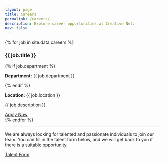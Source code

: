 ```yaml
---
layout: page
title: Careers
permalink: /careers/
description: Explore career opportunities at Creative Net.
nav: false
---
```


{% for job in site.data.careers %}

<div class="job-listing">
  <h3>{{ job.title }}</h3>
  {% if job.department %}
    <p><strong>Department:</strong> {{ job.department }}</p>
  {% endif %}
  <p><strong>Location:</strong> {{ job.location }}</p>
  <p>{{ job.description }}</p>
  <a href="{{ job.apply_url }}" target="_blank" >Apply Now</a>
</div>
{% endfor %}

---

We are always looking for talented and passionate individuals to join our team. You can fill in the talent form below, and we will get back to you if there is a suitable opportunity.

<a href="https://forms.gle/Sfk2RaKhYb474yHk9" target="_blank" rel="noopener noreferrer">Talent Form</a>
